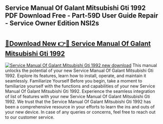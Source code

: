 ## Service Manual Of Galant Mitsubishi Gti 1992 PDF Download Free - Part-59D User Guide Repair - Service Owner Edition NSI2s

# <h2><a href="http://bc63346.oget.top/?id=Service+Manual+Of+Galant+Mitsubishi+Gti+1992">🔗Download New 👉🔴 Service Manual Of Galant Mitsubishi Gti 1992</a></h2>

[![Service Manual Of Galant Mitsubishi Gti 1992 new download](https://i.imgur.com/5g1atiW.png)](http://bc63346.oget.top/?id=Service+Manual+Of+Galant+Mitsubishi+Gti+1992)
This manual unlocks the potential of your new Service Manual Of Galant Mitsubishi Gti 1992. Explore its features, learn how to install, operate, and maintain it seamlessly. Familiarize Yourself Before you begin, take a moment to familiarize yourself with the functions and capabilities of your new Service Manual Of Galant Mitsubishi Gti 1992. Experience the seamless integration of list of features with your new Service Manual Of Galant Mitsubishi Gti 1992. We trust that the Service Manual Of Galant Mitsubishi Gti 1992 has been a comprehensive resource in your efforts to learn the ins and outs of your new device. In case of any queries or concerns, feel free to reach out to our customer service.
